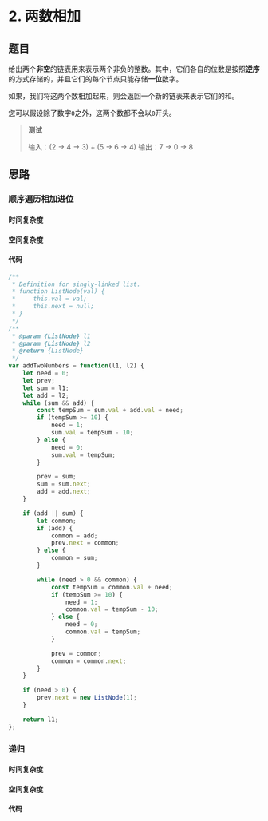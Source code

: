# 2. 两数相加

## 题目

给出两个**非空**的链表用来表示两个非负的整数。其中，它们各自的位数是按照**逆序**的方式存储的，并且它们的每个节点只能存储**一位**数字。

如果，我们将这两个数相加起来，则会返回一个新的链表来表示它们的和。

您可以假设除了数字`0`之外，这两个数都不会以`0`开头。

> **测试**
>
> 输入：(2 -> 4 -> 3) + (5 -> 6 -> 4)
> 输出：7 -> 0 -> 8

## 思路

### 顺序遍历相加进位



#### 时间复杂度



#### 空间复杂度



#### 代码

```javascript
/**
 * Definition for singly-linked list.
 * function ListNode(val) {
 *     this.val = val;
 *     this.next = null;
 * }
 */
/**
 * @param {ListNode} l1
 * @param {ListNode} l2
 * @return {ListNode}
 */
var addTwoNumbers = function(l1, l2) {
    let need = 0;
    let prev;
    let sum = l1;
    let add = l2;
    while (sum && add) {
        const tempSum = sum.val + add.val + need;
        if (tempSum >= 10) {
            need = 1;
            sum.val = tempSum - 10;
        } else {
            need = 0;
            sum.val = tempSum;
        }

        prev = sum;
        sum = sum.next;
        add = add.next;
    }

    if (add || sum) {
        let common;
        if (add) {
            common = add;
            prev.next = common;
        } else {
            common = sum;
        }

        while (need > 0 && common) {
            const tempSum = common.val + need;
            if (tempSum >= 10) {
                need = 1;
                common.val = tempSum - 10;
            } else {
                need = 0;
                common.val = tempSum;
            }

            prev = common;
            common = common.next;
        }
    }

    if (need > 0) {
        prev.next = new ListNode(1);
    }

    return l1;
};
```



### 递归



#### 时间复杂度



#### 空间复杂度



#### 代码

```javascript

```

